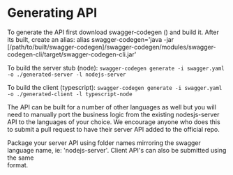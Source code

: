 # Generating API

To generate the API first download swagger-codegen () and build it. After its built, create an alias:
alias swagger-codegen='java -jar [/path/to/built/swagger-codegen]/swagger-codegen/modules/swagger-codegen-cli/target/swagger-codegen-cli.jar'

To build the server stub (node): `swagger-codegen generate -i swagger.yaml -o ./generated-server -l nodejs-server`

To build the client (typescript): `swagger-codegen generate -i swagger.yaml -o ./generated-client -l typescript-node`

The API can be built for a number of other languages as well but you will need to manually port the business logic from the existing nodesjs-server \
API to the languages of your choice. We encourage anyone who does this to submit a pull request to have their server API added to the official repo.

Package your server API using folder names mirroring the swagger language name, ie: 'nodejs-server'. Client API's can also be submitted using the same \
 format.
